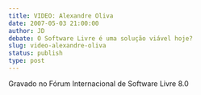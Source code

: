 ```yaml
---
title: VIDEO: Alexandre Oliva
date: 2007-05-03 21:00:00
author: JD
debate: O Software Livre é uma solução viável hoje?
slug: video-alexandre-oliva
status: publish 
type: post
---
```


  
Gravado no Fórum Internacional de Software Livre 8.0
